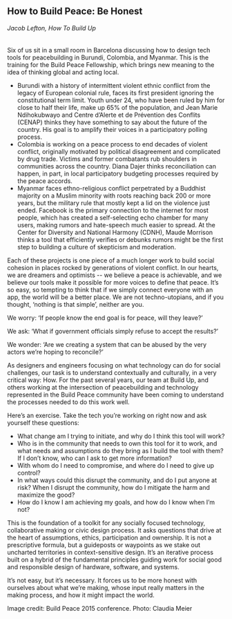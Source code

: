 ## How to Build Peace: Be Honest
_Jacob Lefton, How To Build Up_
<br />
<br />
<br />
Six of us sit in a small room in Barcelona discussing how to design tech tools for peacebuilding in Burundi, Colombia, and Myanmar. This is the training for the Build Peace Fellowship, which brings new meaning to the idea of thinking global and acting local.

* Burundi with a history of intermittent violent ethnic conflict from the legacy of European colonial rule, faces its first president ignoring the constitutional term limit. Youth under 24, who have been ruled by him for close to half their life, make up 65% of the population, and Jean Marie Ndihokubwayo and Centre d’Alerte et de Prévention des Conflits (CENAP) thinks they have something to say about the future of the country. His goal is to amplify their voices in a participatory polling process.
* Colombia is working on a peace process to end decades of violent conflict, originally motivated by political disagreement and complicated by drug trade. Victims and former combatants rub shoulders in communities across the country. Diana Dajer thinks reconciliation can happen, in part, in local participatory budgeting processes required by the peace accords. 
* Myanmar faces ethno-religious conflict perpetrated by a Buddhist majority on a Muslim minority with roots reaching back 200 or more years, but the military rule that mostly kept a lid on the violence just ended. Facebook is the primary connection to the internet for most people, which has created a self-selecting echo chamber for many users, making rumors and hate-speech much easier to spread. At the Center for Diversity and National Harmony (CDNH), Maude Morrison thinks a tool that efficiently verifies or debunks rumors might be the first step to building a culture of skepticism and moderation.

Each of these projects is one piece of a much longer work to build social cohesion in places rocked by generations of violent conflict. In our hearts, we are dreamers and optimists -- we believe a peace is achievable, and we believe our tools make it possible for more voices to define that peace. It’s so easy, so tempting to think that if we simply connect everyone with an app, the world will be a better place. We are not techno-utopians, and if you thought, ‘nothing is that simple’, neither are you.

We worry: ‘If people know the end goal is for peace, will they leave?’

We ask: ‘What if government officials simply refuse to accept the results?’

We wonder: ‘Are we creating a system that can be abused by the very actors we’re hoping to reconcile?’ 

As designers and engineers focusing on what technology can do for social challenges, our task is to understand contextually and culturally, in a very critical way: How. For the past several years, our team at Build Up, and others working at the intersection of peacebuilding and technology represented in the Build Peace community have been coming to understand the processes needed to do this work well. 

Here’s an exercise. Take the tech you’re working on right now and ask yourself these questions: 
* What change am I trying to initiate, and why do I think this tool will work?
* Who is in the community that needs to own this tool for it to work, and what needs and assumptions do they bring as I build the tool with them? If I don’t know, who can I ask to get more information?
* With whom do I need to compromise, and where do I need to give up control?
* In what ways could this disrupt the community, and do I put anyone at risk? When I disrupt the community, how do I mitigate the harm and maximize the good?
* How do I know I am achieving my goals, and how do I know when I’m not?

This is the foundation of a toolkit for any socially focused technology, collaborative making or civic design process. It asks questions that drive at the heart of assumptions, ethics, participation and ownership. It is not a prescriptive formula, but a guideposts or waypoints as we stake out uncharted territories in context-sensitive design. It’s an iterative process built on a hybrid of the fundamental principles guiding work for social good and responsible design of hardware, software, and systems. 

It’s not easy, but it’s necessary. It forces us to be more honest with ourselves about what we’re making, whose input really matters in the making process, and how it might impact the world.

Image credit:
Build Peace 2015 conference. Photo: Claudia Meier
